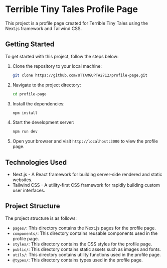 # Terrible Tiny Tales Profile Page

This project is a profile page created for Terrible Tiny Tales using the Next.js framework and Tailwind CSS.

## Getting Started

To get started with this project, follow the steps below:

1. Clone the repository to your local machine:

   ```bash
   git clone https://github.com/UTTAMGUPTA2712/profile-page.git
   ```

2. Navigate to the project directory:

   ```bash
   cd profile-page
   ```

3. Install the dependencies:

   ```bash
   npm install
   ```

4. Start the development server:

   ```bash
   npm run dev
   ```

5. Open your browser and visit `http://localhost:3000` to view the profile page.

## Technologies Used

- Next.js - A React framework for building server-side rendered and static websites.
- Tailwind CSS - A utility-first CSS framework for rapidly building custom user interfaces.

## Project Structure

The project structure is as follows:

- `pages/`: This directory contains the Next.js pages for the profile page.
- `components/`: This directory contains reusable components used in the profile page.
- `styles/`: This directory contains the CSS styles for the profile page.
- `public/`: This directory contains static assets such as images and fonts.
- `utils/`: This directory contains utility functions used in the profile page.
- `@types/`: This directory contains types used in the profile page.
